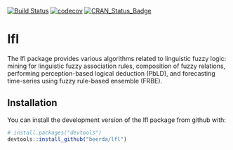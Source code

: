 
<!-- README.md is generated from README.Rmd. Please edit that file -->
[![Build Status](https://travis-ci.org/beerda/lfl.svg?branch=master)](https://travis-ci.org/beerda/lfl) [![codecov](https://codecov.io/gh/beerda/lfl/branch/master/graph/badge.svg)](https://codecov.io/gh/beerda/lfl) [![CRAN\_Status\_Badge](http://www.r-pkg.org/badges/version/lfl)](https://cran.r-project.org/package=lfl)

lfl
===

The lfl package provides various algorithms related to linguistic fuzzy logic: mining for linguistic fuzzy association rules, composition of fuzzy relations, performing perception-based logical deduction (PbLD), and forecasting time-series using fuzzy rule-based ensemble (FRBE).

Installation
------------

You can install the development version of the lfl package from github with:

``` r
# install.packages("devtools")
devtools::install_github("beerda/lfl")
```
